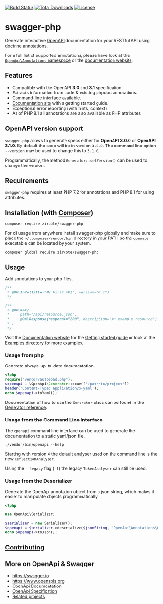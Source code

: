 [![Build Status](https://img.shields.io/github/actions/workflow/status/zircote/swagger-php/build.yml?branch=master)](https://github.com/zircote/swagger-php/actions?query=workflow:build)
[![Total Downloads](https://img.shields.io/packagist/dt/zircote/swagger-php.svg)](https://packagist.org/packages/zircote/swagger-php)
[![License](https://img.shields.io/badge/license-Apache2.0-blue.svg)](LICENSE)

# swagger-php

Generate interactive [OpenAPI](https://www.openapis.org) documentation for your RESTful API using [doctrine annotations](https://www.doctrine-project.org/projects/doctrine-annotations/en/latest/index.html).

For a full list of supported annotations, please have look at the [`OpenApi\Annotations` namespace](src/Annotations) or the [documentation website](https://zircote.github.io/swagger-php/guide/annotations.html).

## Features

- Compatible with the OpenAPI **3.0** and **3.1** specification.
- Extracts information from code & existing phpdoc annotations.
- Command-line interface available.
- [Documentation site](https://zircote.github.io/swagger-php/) with a getting started guide.
- Exceptional error reporting (with hints, context)
- As of PHP 8.1 all annotations are also available as PHP attributes

## OpenAPI version support

`swagger-php` allows to generate specs either for **OpenAPI 3.0.0** or **OpenAPI 3.1.0**.
By default the spec will be in version `3.0.0`. The command line option `--version` may be used to change this
to `3.1.0`.

Programmatically, the method `Generator::setVersion()` can be used to change the version.

## Requirements

`swagger-php` requires at least PHP 7.2 for annotations and PHP 8.1 for using attributes.

## Installation (with [Composer](https://getcomposer.org))

```shell
composer require zircote/swagger-php
```

For cli usage from anywhere install swagger-php globally and make sure to place the `~/.composer/vendor/bin` directory in your PATH so the `openapi` executable can be located by your system.

```shell
composer global require zircote/swagger-php
```

## Usage

Add annotations to your php files.

```php
/**
 * @OA\Info(title="My First API", version="0.1")
 */

/**
 * @OA\Get(
 *     path="/api/resource.json",
 *     @OA\Response(response="200", description="An example resource")
 * )
 */
```

Visit the [Documentation website](https://zircote.github.io/swagger-php/) for the [Getting started guide](https://zircote.github.io/swagger-php/guide) or look at the [Examples directory](Examples/) for more examples.

### Usage from php

Generate always-up-to-date documentation.

```php
<?php
require("vendor/autoload.php");
$openapi = \OpenApi\Generator::scan(['/path/to/project']);
header('Content-Type: application/x-yaml');
echo $openapi->toYaml();
```
Documentation of how to use the `Generator` class can be found in the [Generator reference](https://zircote.github.io/swagger-php/reference/generator).

### Usage from the Command Line Interface

The `openapi` command line interface can be used to generate the documentation to a static yaml/json file.

```shell
./vendor/bin/openapi --help
```
Starting with version 4 the default analyser used on the command line is the new `ReflectionAnalyser`.

Using the `--legacy` flag (`-l`) the legacy `TokenAnalyser` can still be used.

### Usage from the Deserializer

Generate the OpenApi annotation object from a json string, which makes it easier to manipulate objects programmatically.

```php
<?php

use OpenApi\Serializer;

$serializer = new Serializer();
$openapi = $serializer->deserialize($jsonString, 'OpenApi\Annotations\OpenApi');
echo $openapi->toJson();
```

## [Contributing](CONTRIBUTING.md)

## More on OpenApi & Swagger

- https://swagger.io
- https://www.openapis.org
- [OpenApi Documentation](https://swagger.io/docs/)
- [OpenApi Specification](http://swagger.io/specification/)
- [Related projects](docs/related-projects.md)
